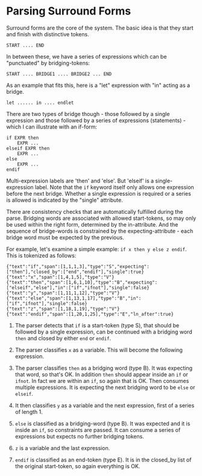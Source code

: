# Parsing Surround Forms

Surround forms are the core of the system. The basic idea is that they start
and finish with distinctive tokens.

    START .... END

In between these, we have a series of expressions which can be "punctuated"
by bridging-tokens:

    START .... BRIDGE1 .... BRIDGE2 ... END

As an example that fits this, here is a "let" expression with "in" acting as a
bridge.

    let ...... in .... endlet

There are two types of bridge though - those followed by a single expression and
those followed by a series of expressions (statements) - which I can illustrate
with an if-form:

    if EXPR then
        EXPR ...
    elseif EXPR then
        EXPR ...
    else
        EXPR ...
    endif

Multi-expression labels are 'then' and 'else'. But 'elseif' is a single-expression
label. Note that the `if` keyword itself only allows one expression before the
next bridge. Whether a single expression is required or a series is allowed is
indicated by the "single" attribute.

There are consistency checks that are automatically fulfilled during the parse.
Bridging words are associated with allowed start-tokens, so may only be used
within the right form, determined by the in-attribute. And the sequence of
bridge-words is constrained by the expecting-attribute - each bridge word must
be expected by the previous.

For example, let's examine a simple example: `if x then y else z endif`. This
is tokenized as follows:

    {"text":"if","span":[1,1,1,3],"type":"S","expecting":["then"],"closed_by":["end","endif"],"single":true}
    {"text":"x","span":[1,4,1,5],"type":"V"}
    {"text":"then","span":[1,6,1,10],"type":"B","expecting":["elseif","else"],"in":["if","ifnot"],"single":false}
    {"text":"y","span":[1,11,1,12],"type":"V"}
    {"text":"else","span":[1,13,1,17],"type":"B","in":["if","ifnot"],"single":false}
    {"text":"z","span":[1,18,1,19],"type":"V"}
    {"text":"endif","span":[1,20,1,25],"type":"E","ln_after":true}

1. The parser detects that `if` is a start-token (type S), that should be
   followed by a single expression, can be continued with a bridging word `then`
   and closed by either `end` or `endif`. 

2. The parser classifies `x` as a variable. This will become the following
   expression.

3. The parser classifies `then` as a bridging word (type B). It was expecting
   that word, so that's OK. In addition `then` should appear inside an `if` or
   `ifnot`. In fact we are within an `if`, so again that is OK. Then consumes
   multiple expressions. It is expecting the next bridging word to be `else`
   or `elseif`.

4. It then classifies `y` as a variable and the next expression, first of 
   a series of length 1.

5. `else` is classified as a bridging-word (type B). It was expected and it
   is inside an `if`, so constraints are passed. It can consume a series of
   expressions but expects no further bridging tokens.

6. `z` is a variable and the last expression.

7. `endif` is classified as an end-token (type E). It is in the closed_by
   list of the original start-token, so again everything is OK.
   